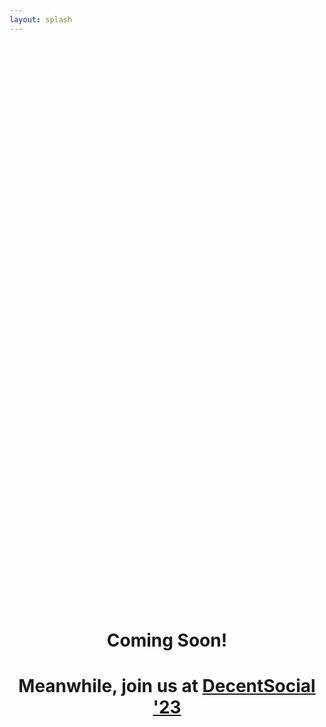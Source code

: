 ```yaml
---
layout: splash
---
```



<div style="display: flex; align-items: center; justify-content: center; height: 50vh; text-align:center">
<div> 
  <h1>Coming Soon!</h1>
  <h1>Meanwhile, join us at <a href="https://decentsocial.net/" target="_blank">DecentSocial '23</a></h1>
  </div>
</div>
